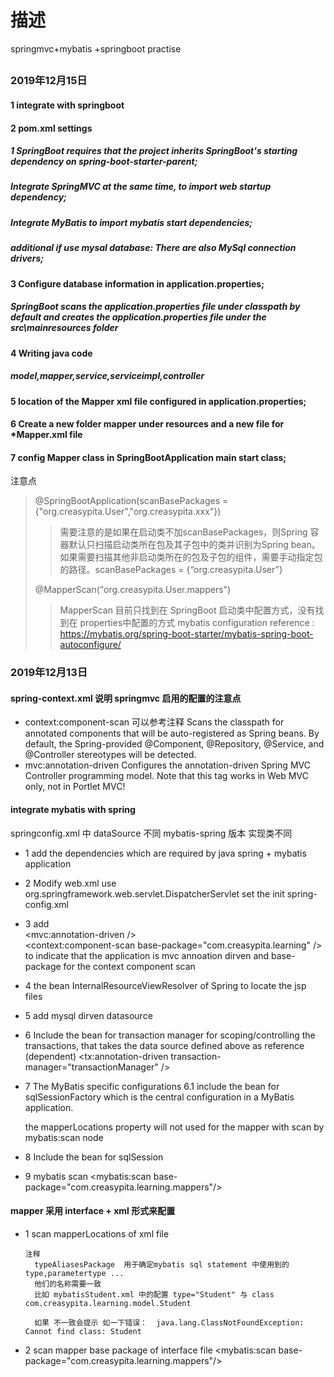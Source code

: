 # 描述
springmvc+mybatis +springboot practise
##

### 2019年12月15日

#### 1 integrate with  springboot
#### 2 pom.xml settings 
##### 1 SpringBoot requires that the project inherits SpringBoot's starting dependency on spring-boot-starter-parent;
##### Integrate SpringMVC at the same time, to import web startup dependency;
##### Integrate MyBatis to import mybatis start dependencies;
#####  additional  if use mysal database: There are also MySql connection drivers;
#### 3 Configure database information in application.properties;
##### SpringBoot scans the application.properties file under classpath by default and creates the application.properties file under the src\mainresources folder
#### 4  Writing java code
##### model,mapper,service,serviceimpl,controller 
#### 5 location of the Mapper xml file configured in application.properties;
#### 6 Create a new folder mapper under resources and a new file for *Mapper.xml file
#### 7 config Mapper class in SpringBootApplication main start class;
注意点 
>@SpringBootApplication(scanBasePackages = {"org.creasypita.User","org.creasypita.xxx"})  
>>需要注意的是如果在启动类不加scanBasePackages，则Spring 容器默认只扫描启动类所在包及其子包中的类并识别为Spring bean。如果需要扫描其他非启动类所在的包及子包的组件，需要手动指定包的路径。scanBasePackages = {“org.creasypita.User”}
>
>@MapperScan("org.creasypita.User.mappers")
>>MapperScan 目前只找到在 SpringBoot 启动类中配置方式，没有找到在  properties中配置的方式
>>mybatis configuration reference : https://mybatis.org/spring-boot-starter/mybatis-spring-boot-autoconfigure/
### 2019年12月13日

#### spring-context.xml 说明 springmvc 启用的配置的注意点
+ context:component-scan 可以参考注释
    Scans the classpath for annotated components that will be auto-registered as
    Spring beans. By default, the Spring-provided @Component, @Repository,
    @Service, and @Controller stereotypes will be detected.
+ mvc:annotation-driven
    Configures the annotation-driven Spring MVC Controller programming model.
        Note that this tag works in Web MVC only, not in Portlet MVC!
####  integrate mybatis with spring
springconfig.xml 中 dataSource 不同  mybatis-spring 版本 实现类不同
+ 1 add the dependencies which are required by java spring + mybatis application
+ 2 Modify web.xml
    use org.springframework.web.servlet.DispatcherServlet
    set the init spring-config.xml 
+ 3 add  
<mvc:annotation-driven />  
<context:component-scan base-package="com.creasypita.learning" />
 to indicate that the application is mvc annoation dirven and base-package  for the context component scan
 
+ 4 the bean InternalResourceViewResolver of Spring to locate the jsp files
 <bean class="org.springframework.web.servlet.view.InternalResourceViewResolver">
   <property name="prefix" value="/WEB-INF/jsp/" />
   <property name="suffix" value=".jsp" />
 </bean>  
 
+ 5 add mysql dirven datasource 
    <bean id="dataSource" class="org.springframework.jdbc.datasource.DriverManagerDataSource">
        <property name="driverClassName" value="com.mysql.jdbc.Driver" />
        <property name="url" value="jdbc:mysql://localhost:3306/huangyongsmartbookcodedemo" />
        <property name="username" value="huangyongsmartbookcodedemo" />
        <property name="password" value="root" />
    </bean>
+ 6 Include the bean for transaction manager for scoping/controlling the transactions, that takes the data source defined above as reference (dependent)
    <tx:annotation-driven transaction-manager="transactionManager" />
    <bean id="transactionManager" class="org.springframework.jdbc.datasource.DataSourceTransactionManager">
        <property name="dataSource" ref="dataSource" />
    </bean>
+ 7 The MyBatis specific configurations
    6.1 include the bean for sqlSessionFactory which is the central configuration in a MyBatis application.
    <bean id="sqlSessionFactory" class="org.mybatis.spring.SqlSessionFactoryBean">
      <property name="dataSource" ref="dataSource" />
      <property name="typeAliasesPackage" value="com.creasypita.learning.model"/>
      <property name="mapperLocations" value="classpath*:com/creasypita/learning/mappers/*.xml" />
    </bean>
    
    the mapperLocations property will not used for the mapper with scan by mybatis:scan node
+ 8 Include the bean for sqlSession
  <bean id="sqlSession" class="org.mybatis.spring.SqlSessionTemplate">
    <constructor-arg index="0" ref="sqlSessionFactory" />
  </bean>
    
+ 9 mybatis scan
  <mybatis:scan base-package="com.creasypita.learning.mappers"/>  
#### mapper 采用 interface + xml 形式来配置
+ 1 scan mapperLocations of xml file 
     <bean id="sqlSessionFactory" class="org.mybatis.spring.SqlSessionFactoryBean">
          <property name="dataSource" ref="dataSource" />
          <property name="typeAliasesPackage" value="com.creasypita.learning.model"/>
          <property name="mapperLocations" value="classpath*:mybatis/*.xml" />
      </bean>
          
      注释
        typeAliasesPackage  用于确定mybatis sql statement 中使用到的 type,parametertype ...
        他们的名称需要一致
        比如 mybatisStudent.xml 中的配置 type="Student" 与 class com.creasypita.learning.model.Student
        
        如果 不一致会提示 如一下错误：  java.lang.ClassNotFoundException: Cannot find class: Student
+ 2  scan mapper base package  of interface file
    <mybatis:scan base-package="com.creasypita.learning.mappers"/>